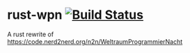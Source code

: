 # rust-wpn [![Build Status][travis-img]][travis]

[travis-img]:   https://travis-ci.org/qr4/rust-wpn.svg?branch=master
[travis]:       https://travis-ci.org/qr4/rust-wpn
A rust rewrite of https://code.nerd2nerd.org/n2n/WeltraumProgrammierNacht
